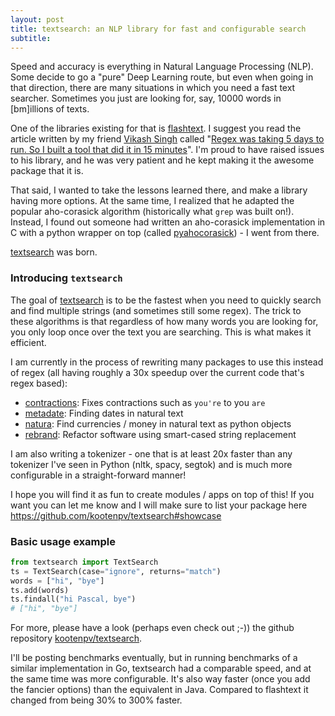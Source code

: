 ```yaml
---
layout: post
title: textsearch: an NLP library for fast and configurable search
subtitle:
---
```


Speed and accuracy is everything in Natural Language Processing (NLP).
Some decide to go a "pure" Deep Learning route, but even when going in that direction, there are many situations in which you need a fast text searcher.
Sometimes you just are looking for, say, 10000 words in [bm]illions of texts.

One of the libraries existing for that is [flashtext](https://github.com/vi3k6i5/flashtext). I suggest you read the article written by my friend [Vikash Singh](https://github.com/vi3k6i5) called "[Regex was taking 5 days to run. So I built a tool that did it in 15 minutes](https://www.freecodecamp.org/news/regex-was-taking-5-days-flashtext-does-it-in-15-minutes-55f04411025f/)".
I'm proud to have raised issues to his library, and he was very patient and he kept making it the awesome package that it is.

That said, I wanted to take the lessons learned there, and make a library having more options.
At the same time, I realized that he adapted the popular aho-corasick algorithm (historically what `grep` was built on!).
Instead, I found out someone had written an aho-corasick implementation in C with a python wrapper on top (called [pyahocorasick](https://github.com/WojciechMula/pyahocorasick)) - I went from there.

[textsearch](https://github.com/kootenpv/textsearch) was born.

### Introducing `textsearch`

The goal of [textsearch](https://github.com/kootenpv/textsearch) is to be the fastest when you need to quickly search and find multiple strings (and sometimes still some regex).
The trick to these algorithms is that regardless of how many words you are looking for, you only loop once over the text you are searching. This is what makes it efficient.

I am currently in the process of rewriting many packages to use this instead of regex (all having roughly a 30x speedup over the current code that's regex based):

- [contractions](https://github.com/kootenpv/contractions): Fixes contractions such as `you're` to you `are`
- [metadate](https://pypi.org/project/metadate): Finding dates in natural text
- [natura](https://github.com/kootenpv/natura): Find currencies / money in natural text as python objects
- [rebrand](https://github.com/kootenpv/rebrand): Refactor software using smart-cased string replacement

I am also writing a tokenizer - one that is at least 20x faster than any tokenizer I've seen in Python (nltk, spacy, segtok) and is much more configurable in a straight-forward manner!

I hope you will find it as fun to create modules / apps on top of this! If you want you can let me know and I will make sure to list your package here https://github.com/kootenpv/textsearch#showcase

### Basic usage example

```python
from textsearch import TextSearch
ts = TextSearch(case="ignore", returns="match")
words = ["hi", "bye"]
ts.add(words)
ts.findall("hi Pascal, bye")
# ["hi", "bye"]
```

For more, please have a look (perhaps even check out ;-)) the github repository [kootenpv/textsearch](https://github.com/kootenpv/textsearch).

I'll be posting benchmarks eventually, but in running benchmarks of a similar implementation in Go, textsearch had a comparable speed, and at the same time was more configurable.
It's also way faster (once you add the fancier options) than the equivalent in Java.
Compared to flashtext it changed from being 30% to 300% faster.
